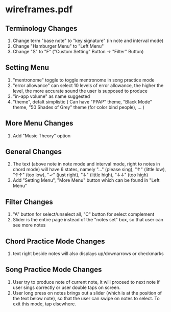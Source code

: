 # wireframes.pdf

## Terminology Changes
1. Change term "base note" to "key signature" (in note and interval mode)
2. Change "Hamburger Menu" to "Left Menu"
3. Change "S" to "F" ("Custom Setting" Button -> "Filter" Button)

## Setting Menu
1. "mentronome" toggle to toggle mentronome in song practice mode
2. "error allowance" can select 10 levels of error allowance, the higher the level, the more accurate sound the user is supposed to produce
3. "in-app volume" as name suggested
4. "theme", defalt simplistic ( Can have "PPAP" theme, "Black Mode" theme, "50 Shades of Grey" theme (for color bind people), ... )

## More Menu Changes
1. Add "Music Theory" option

## General Changes
2. The text (above note in note mode and interval mode, right to notes in chord mode) will have 6 states, namely "..." (please sing), "↑" (little low), "↑↑" (too low), "✓" (just right), "↓" (little high), "↓↓" (too high)
3. Add "Setting Menu", "More Menu" button which can be found in "Left Menu"

## Filter Changes
1. "A" button for select/unselect all, "C" button for select complement
2. Slider is the entire page instead of the "notes set" box, so that user can see more notes

## Chord Practice Mode Changes
1. text right beside notes will also displays up/downarrows or checkmarks

## Song Practice Mode Changes
1. User try to produce note of current note, it will proceed to next note if user sings correctly or user double taps on screen.
2. User long press on notes brings out a slider (which is at the position of the text below note), so that the user can swipe on notes to select. To exit this mode, tap elsewhere.
